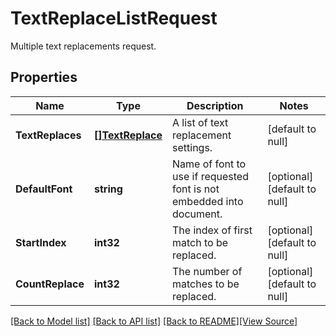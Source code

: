 # TextReplaceListRequest
Multiple text replacements request.

## Properties
Name | Type | Description | Notes
------------ | ------------- | ------------- | -------------
**TextReplaces** | [**[]TextReplace**](TextReplace.md) | A list of text replacement settings. | [default to null]
**DefaultFont** | **string** | Name of font to use if requested font is not embedded into document. | [optional] [default to null]
**StartIndex** | **int32** | The index of first match to be replaced. | [optional] [default to null]
**CountReplace** | **int32** | The number of matches to be replaced. | [optional] [default to null]

[[Back to Model list]](../README.md#documentation-for-models) [[Back to API list]](../README.md#documentation-for-api-endpoints) [[Back to README]](../README.md)[[View Source]](../text_replace_list_request.go)


